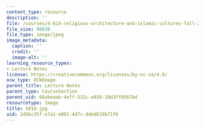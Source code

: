 ```yaml
---
content_type: resource
description: ''
file: /courses/4-614-religious-architecture-and-islamic-cultures-fall-2002/245bc35fe7a1e8014d7c8ded619b71f6_5014.jpg
file_size: 96630
file_type: image/jpeg
image_metadata:
  caption: ''
  credit: ''
  image-alt: ''
learning_resource_types:
- Lecture Notes
license: https://creativecommons.org/licenses/by-nc-sa/4.0/
ocw_type: OCWImage
parent_title: Lecture Notes
parent_type: CourseSection
parent_uid: 68abeaab-4eff-532c-e858-18d3ffb567bd
resourcetype: Image
title: 5014.jpg
uid: 245bc35f-e7a1-e801-4d7c-8ded619b71f6
---
```

